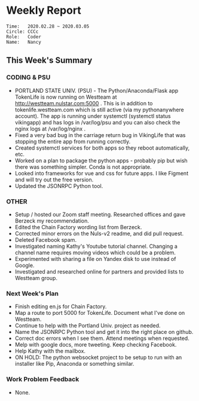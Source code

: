 # Weekly Report
```
Time: 	2020.02.28 ~ 2020.03.05
Circle:	CCCc
Role:	Coder
Name:   Nancy
```
## This Week's Summary

### CODING & PSU
  
- PORTLAND STATE UNIV. (PSU) - The Python/Anaconda/Flask app TokenLife is now running on Westteam at http://westteam.nulstar.com:5000 . This is in addition to tokenlife.westteam.com  which is still active (via my pythonanywhere account). The app is running under systemctl (systemctl status vikingapp) and has logs in /var/log/psu and you can also check the nginx logs at /var/log/nginx .
- Fixed a very bad bug in the carriage return bug in VikingLife that was stopping the entire app from running correctly.
- Created systemctl services for both apps so they reboot automatically, etc.
- Worked on a plan to package the python apps - probably pip but wish there was something simpler. Conda is not appropriate. 
- Looked into frameworks for vue and css for future apps. I like Figment and will try out the free version.
- Updated the JSONRPC Python tool.

### OTHER
- Setup / hosted our Zoom staff meeting. Researched offices and gave Berzeck my recommendation.
- Edited the Chain Factory wording list from Berzeck.
- Corrected minor errors on the Nuls-v2 readme, and did pull request.
- Deleted Facebook spam.
- Investigated naming Kathy's Youtube tutorial channel. Changing a channel name requires moving videos which could be a problem.
- Experimented with sharing a file on Yandex disk to use instead of Google.
- Investigated and researched online for partners and provided lists to Westteam group.

### Next Week's Plan
- Finish editing en.js for Chain Factory.
- Map a route to port 5000 for TokenLife. Document what I've done on Westteam.
- Continue to help with the Portland Univ. project as needed.
- Name the JSONRPC Python tool and get it into the right place on github.
- Correct doc errors when I see them. Attend meetings when requested. 
- Melp with google docs, more tweeting. Keep checking Facebook.
- Help Kathy with the mailbox.
- ON HOLD: The python websocket project to be setup to run with an installer like Pip, Anaconda or something similar. 

### Work Problem Feedback

- None.
